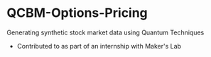 # QCBM-Options-Pricing
Generating synthetic stock market data using Quantum Techniques

 - Contributed to as part of an internship with Maker's Lab
